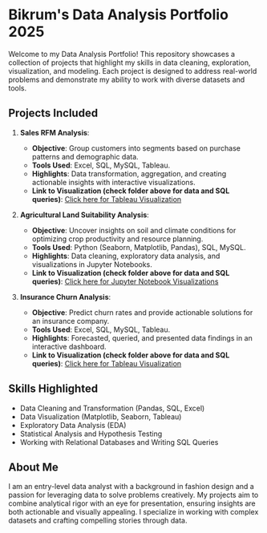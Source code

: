 # Bikrum's Data Analysis Portfolio 2025
Welcome to my Data Analysis Portfolio! This repository showcases a collection of projects that highlight my skills in data cleaning, exploration, visualization, and modeling. Each project is designed to address real-world problems and demonstrate my ability to work with diverse datasets and tools.

## Projects Included
1. **Sales RFM Analysis**: 
   - **Objective**: Group customers into segments based on purchase patterns and demographic data.
   - **Tools Used**: Excel, SQL, MySQL, Tableau.
   - **Highlights**: Data transformation, aggregation, and creating actionable insights with interactive visualizations.
   - **Link to Visualization (check folder above for data and SQL queries)**: [Click here for Tableau Visualization](https://public.tableau.com/views/sales_visuals_17361863663490/FINALRFM?:language=en-US&:sid=&:redirect=auth&:display_count=n&:origin=viz_share_link)
  
2. **Agricultural Land Suitability Analysis**: 
   - **Objective**: Uncover insights on soil and climate conditions for optimizing crop productivity and resource planning.
   - **Tools Used**: Python (Seaborn, Matplotlib, Pandas), SQL, MySQL.
   - **Highlights**: Data cleaning, exploratory data analysis, and visualizations in Jupyter Notebooks.
   - **Link to Visualization (check folder above for data and SQL queries)**: [Click here for Jupyter Notebook Visualizations](https://github.com/side-salad/data_analysis_portfolio/blob/main/Bangledesh%20Agriculture%20Analysis/agriculture_analysis_visuals.ipynb)

3. **Insurance Churn Analysis**: 
   - **Objective**: Predict churn rates and provide actionable solutions for an insurance company.
   - **Tools Used**: Excel, SQL, MySQL, Tableau.
   - **Highlights**: Forecasted, queried, and presented data findings in an interactive dashboard.
   - **Link to Visualization (check folder above for data and SQL queries)**: [Click here for Tableau Visualization](https://public.tableau.com/views/insurance_churn_visuals/Dashboard1?:language=en-US&:sid=&:redirect=auth&:display_count=n&:origin=viz_share_link)

## Skills Highlighted
- Data Cleaning and Transformation (Pandas, SQL, Excel)
- Data Visualization (Matplotlib, Seaborn, Tableau)
- Exploratory Data Analysis (EDA)
- Statistical Analysis and Hypothesis Testing
- Working with Relational Databases and Writing SQL Queries

## About Me
I am an entry-level data analyst with a background in fashion design and a passion for leveraging data to solve problems creatively. My projects aim to combine analytical rigor with an eye for presentation, ensuring insights are both actionable and visually appealing. I specialize in working with complex datasets and crafting compelling stories through data.
